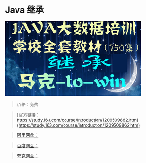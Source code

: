 # Java 继承

![img](../../../assets/study163/free/5ad81f915e964da2a6420e0fa3433dcc.jpg)

> 价格：免费

> [官方链接：https://study.163.com/course/introduction/1209509862.htm](https://study.163.com/course/introduction/1209509862.htm)

> [阿里网盘：]()

> [百度网盘：]()

> [夸克网盘：]()
